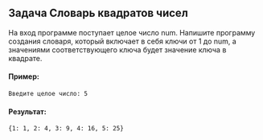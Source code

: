 ## Задача Словарь квадратов чисел
На вход программе поступает целое число num. Напишите программу создания словаря, который включает в себя ключи от 1 до num, а значениями соответствующего ключа будет значение ключа в квадрате.
#### Пример:
```
Введите целое число: 5
```
#### Результат:
```
{1: 1, 2: 4, 3: 9, 4: 16, 5: 25}
```